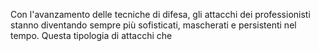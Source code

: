 Con l'avanzamento delle tecniche di difesa, gli attacchi dei professionisti stanno diventando sempre più sofisticati, mascherati e persistenti nel tempo.
Questa tipologia di attacchi che 
